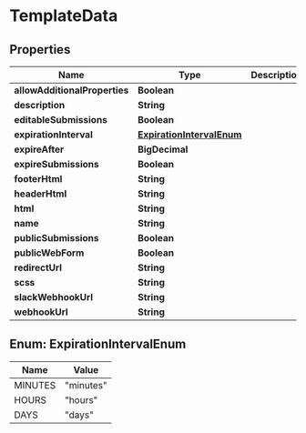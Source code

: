 

# TemplateData


## Properties

Name | Type | Description | Notes
------------ | ------------- | ------------- | -------------
**allowAdditionalProperties** | **Boolean** |  |  [optional]
**description** | **String** |  |  [optional]
**editableSubmissions** | **Boolean** |  |  [optional]
**expirationInterval** | [**ExpirationIntervalEnum**](#ExpirationIntervalEnum) |  |  [optional]
**expireAfter** | **BigDecimal** |  |  [optional]
**expireSubmissions** | **Boolean** |  |  [optional]
**footerHtml** | **String** |  |  [optional]
**headerHtml** | **String** |  |  [optional]
**html** | **String** |  |  [optional]
**name** | **String** |  |  [optional]
**publicSubmissions** | **Boolean** |  |  [optional]
**publicWebForm** | **Boolean** |  |  [optional]
**redirectUrl** | **String** |  |  [optional]
**scss** | **String** |  |  [optional]
**slackWebhookUrl** | **String** |  |  [optional]
**webhookUrl** | **String** |  |  [optional]



## Enum: ExpirationIntervalEnum

Name | Value
---- | -----
MINUTES | &quot;minutes&quot;
HOURS | &quot;hours&quot;
DAYS | &quot;days&quot;



